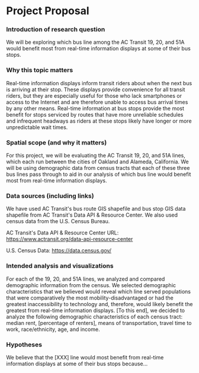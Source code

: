 # Project Proposal

### Introduction of research question
We will be exploring which bus line among the AC Transit 19, 20, and 51A would benefit most from real-time information displays at some of their bus stops. 

### Why this topic matters
Real-time information displays inform transit riders about when the next bus is arriving at their stop. These displays provide convenience for all transit riders, but they are especially useful for those who lack smartphones or access to the Internet and are therefore unable to access bus arrival times by any other means. Real-time information at bus stops provide the most benefit for stops serviced by routes that have more unreliable schedules and infrequent headways as riders at these stops likely have longer or more unpredictable wait times. 

### Spatial scope (and why it matters)
For this project, we will be evaluating the AC Transit 19, 20, and 51A lines, which each run between the cities of Oakland and Alameda, California. We will be using demographic data from census tracts that each of these three bus lines pass through to aid in our analysis of which bus line would benefit most from real-time information displays. 

### Data sources (including links)
We have used AC Transit's bus route GIS shapefile and bus stop GIS data shapefile from AC Transit's Data API & Resource Center. We also used census data from the U.S. Census Bureau. 

AC Transit's Data API & Resource Center URL: https://www.actransit.org/data-api-resource-center

U.S. Census Data: https://data.census.gov/

### Intended analysis and visualizations
For each of the 19, 20, and 51A lines, we analyzed and compared demographic information from the census. We selected demographic characteristics that we believed would reveal which line served populations that were comparatively the most mobility-disadvantaged or had the greatest inaccessibility to technology and, therefore, would likely benefit the greatest from real-time information displays. [To this end], we decided to analyze the following demographic characteristics of each census tract: median rent, [percentage of renters], means of transportation, travel time to work, race/ethnicity, age, and income. 

### Hypotheses
We believe that the [XXX] line would most benefit from real-time information displays at some of their bus stops because...
